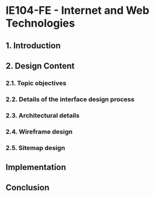 # IE104-FE - Internet and Web Technologies

## 1. Introduction

## 2. Design Content
### 2.1. Topic objectives
### 2.2. Details of the interface design process
### 2.3. Architectural details
### 2.4. Wireframe design
### 2.5. Sitemap design

## Implementation

## Conclusion



